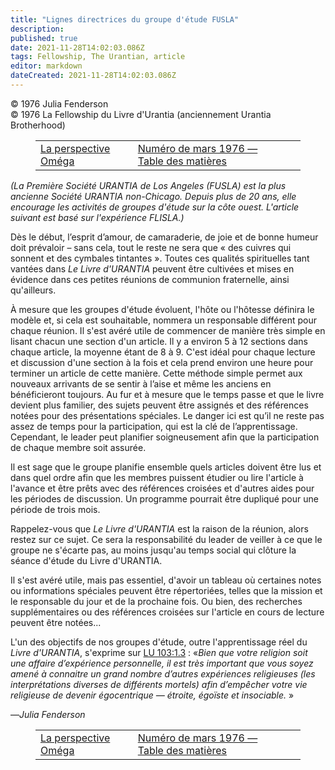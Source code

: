 ```yaml
---
title: "Lignes directrices du groupe d'étude FUSLA"
description: 
published: true
date: 2021-11-28T14:02:03.086Z
tags: Fellowship, The Urantian, article
editor: markdown
dateCreated: 2021-11-28T14:02:03.086Z
---
```


<p class="v-card v-sheet theme--light grey lighten-3 px-2">© 1976 Julia Fenderson<br>© 1976 La Fellowship du Livre d'Urantia (anciennement Urantia Brotherhood)</p>
<figure class="table chapter-navigator">
  <table>
    <tbody>
      <tr>
        <td>
        <a href="/fr/article/David_Schlundt/The_Omega_Perspective">
          <span class="mdi mdi-arrow-left-drop-circle"></span><span class="pl-2">La perspective Oméga</span>
        </a>
        </td>
        <td>
        <a href="/fr/index/articles_the_urantian#numéro-de-mars-1976">
          <span class="mdi mdi-book-open-variant"></span><span class="pl-2">Numéro de mars 1976 — Table des matières</span>
        </a>
        </td>
        <td>
        </td>
      </tr>
    </tbody>
  </table>
</figure>



_(La Première Société URANTIA de Los Angeles (FUSLA) est la plus ancienne Société URANTIA non-Chicago. Depuis plus de 20 ans, elle encourage les activités de groupes d'étude sur la côte ouest. L'article suivant est basé sur l'expérience FLISLA.)_

Dès le début, l’esprit d’amour, de camaraderie, de joie et de bonne humeur doit prévaloir – sans cela, tout le reste ne sera que « des cuivres qui sonnent et des cymbales tintantes ». Toutes ces qualités spirituelles tant vantées dans _Le Livre d'URANTIA_ peuvent être cultivées et mises en évidence dans ces petites réunions de communion fraternelle, ainsi qu'ailleurs.

À mesure que les groupes d'étude évoluent, l'hôte ou l'hôtesse définira le modèle et, si cela est souhaitable, nommera un responsable différent pour chaque réunion. Il s'est avéré utile de commencer de manière très simple en lisant chacun une section d'un article. Il y a environ 5 à 12 sections dans chaque article, la moyenne étant de 8 à 9. C'est idéal pour chaque lecture et discussion d'une section à la fois et cela prend environ une heure pour terminer un article de cette manière. Cette méthode simple permet aux nouveaux arrivants de se sentir à l’aise et même les anciens en bénéficieront toujours. Au fur et à mesure que le temps passe et que le livre devient plus familier, des sujets peuvent être assignés et des références notées pour des présentations spéciales. Le danger ici est qu’il ne reste pas assez de temps pour la participation, qui est la clé de l’apprentissage. Cependant, le leader peut planifier soigneusement afin que la participation de chaque membre soit assurée.

Il est sage que le groupe planifie ensemble quels articles doivent être lus et dans quel ordre afin que les membres puissent étudier ou lire l'article à l'avance et être prêts avec des références croisées et d'autres aides pour les périodes de discussion. Un programme pourrait être dupliqué pour une période de trois mois.

Rappelez-vous que _Le Livre d'URANTIA_ est la raison de la réunion, alors restez sur ce sujet. Ce sera la responsabilité du leader de veiller à ce que le groupe ne s'écarte pas, au moins jusqu'au temps social qui clôture la séance d'étude du Livre d'URANTIA.

Il s'est avéré utile, mais pas essentiel, d'avoir un tableau où certaines notes ou informations spéciales peuvent être répertoriées, telles que la mission et le responsable du jour et de la prochaine fois. Ou bien, des recherches supplémentaires ou des références croisées sur l'article en cours de lecture peuvent être notées...

L'un des objectifs de nos groupes d'étude, outre l'apprentissage réel du _Livre d'URANTIA_, s'exprime sur [LU 103:1.3](/fr/The_Urantia_Book/103#p1_3) : «_Bien que votre religion soit une affaire d’expérience personnelle, il est très important que vous soyez amené à connaitre un grand nombre d’autres expériences religieuses (les interprétations diverses de différents mortels) afin d’empêcher votre vie religieuse de devenir égocentrique — étroite, égoïste et insociable._ »

—_Julia Fenderson_



<figure class="table chapter-navigator">
  <table>
    <tbody>
      <tr>
        <td>
        <a href="/fr/article/David_Schlundt/The_Omega_Perspective">
          <span class="mdi mdi-arrow-left-drop-circle"></span><span class="pl-2">La perspective Oméga</span>
        </a>
        </td>
        <td>
        <a href="/fr/index/articles_the_urantian#numéro-de-mars-1976">
          <span class="mdi mdi-book-open-variant"></span><span class="pl-2">Numéro de mars 1976 — Table des matières</span>
        </a>
        </td>
        <td>
        </td>
      </tr>
    </tbody>
  </table>
</figure>
